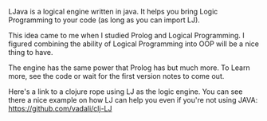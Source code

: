 LJava is a logical engine written in java. It helps you bring Logic Programming to your code (as long as you can import LJ).

This idea came to me when I studied Prolog and Logical Programming.
I figured combining the ability of Logical Programming into OOP will be a nice
thing to have.

The engine has the same power that Prolog has but much more. To Learn more, see the code
or wait for the first version notes to come out.

Here's a link to a clojure rope using LJ as the logic engine.
You can see there a nice example on how LJ can help you even if you're not using JAVA:
https://github.com/vadali/clj-LJ
